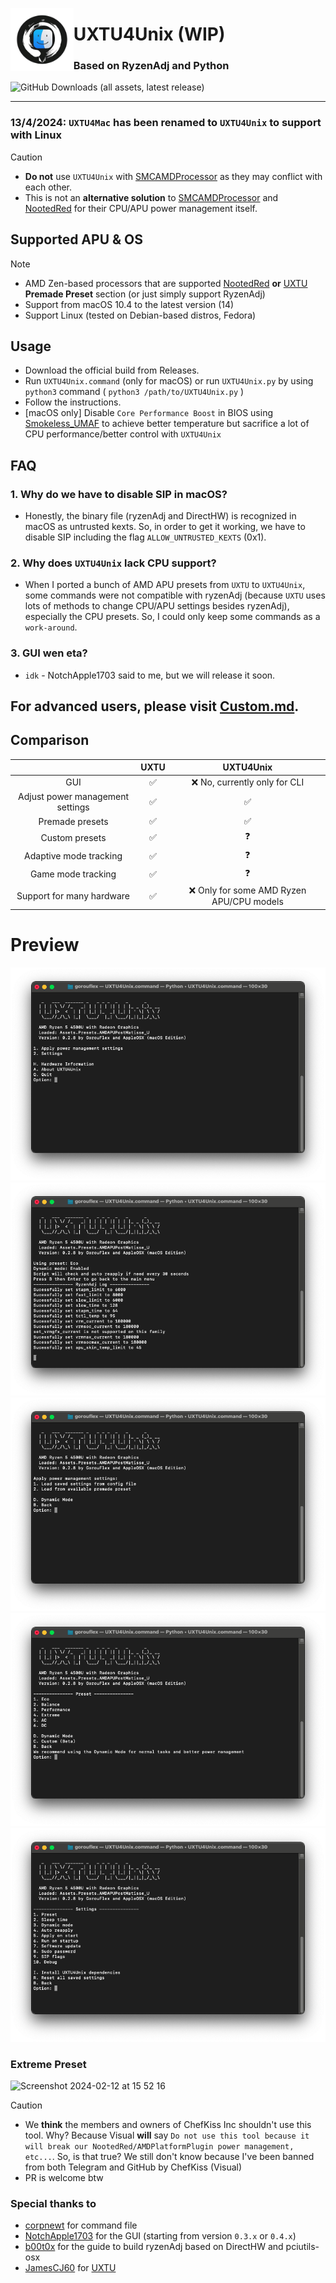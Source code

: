 <picture><img align="left" src="/Img/Logo.png" width="20%"/></picture>
<h1>UXTU4Unix (WIP)</h1>
<h3>Based on RyzenAdj and Python</h3>

![GitHub Downloads (all assets, latest release)](https://img.shields.io/github/downloads/AppleOSX/UXTU4Mac/total)

---

### 13/4/2024: `UXTU4Mac` has been renamed to `UXTU4Unix` to support with Linux 

> [!CAUTION]
> - **Do not** use `UXTU4Unix` with [SMCAMDProcessor](https://github.com/trulyspinach/SMCAMDProcessor) as they may conflict with each other.
> - This is not an **alternative solution** to [SMCAMDProcessor](https://github.com/trulyspinach/SMCAMDProcessor) and [NootedRed](https://github.com/ChefKissInc/NootedRed) for their CPU/APU power management itself.


## Supported APU & OS
> [!NOTE]
> - AMD Zen-based processors that are supported [NootedRed](https://github.com/ChefKissInc/NootedRed) **or** [UXTU](https://github.com/JamesCJ60/Universal-x86-Tuning-Utility) **Premade Preset** section (or just simply support RyzenAdj)
> - Support from macOS 10.4 to the latest version (14)
> - Support Linux (tested on Debian-based distros, Fedora)

## Usage
- Download the official build from Releases.
- Run `UXTU4Unix.command` (only for macOS) or run `UXTU4Unix.py` by using `python3` command ( `python3 /path/to/UXTU4Unix.py` )
- Follow the instructions.
- [macOS only] Disable `Core Performance Boost` in BIOS using [Smokeless_UMAF](https://github.com/DavidS95/Smokeless_UMAF) to achieve better temperature but sacrifice a lot of CPU performance/better control with `UXTU4Unix`

## FAQ
### 1. Why do we have to disable SIP in macOS?
- Honestly, the binary file (ryzenAdj and DirectHW) is recognized in macOS as untrusted kexts. So, in order to get it working, we have to disable SIP including the flag `ALLOW_UNTRUSTED_KEXTS` (0x1).
### 2. Why does `UXTU4Unix` lack CPU support?
- When I ported a bunch of AMD APU presets from `UXTU` to `UXTU4Unix`, some commands were not compatible with ryzenAdj (because `UXTU` uses lots of methods to change CPU/APU settings besides ryzenAdj), especially the CPU presets. So, I could only keep some commands as a `work-around`.
### 3. GUI wen eta?
- `idk` - NotchApple1703 said to me, but we will release it soon.

## For advanced users, please visit [Custom.md](Custom.md).
## Comparison 

|  | UXTU | UXTU4Unix |  
|    :---:     |    :---:   |    :---:   |
| GUI | ✅ | ❌ No, currently only for CLI |
| Adjust power management settings | ✅ | ✅ |
| Premade presets | ✅ | ✅ |
| Custom presets | ✅ | ❓ |
| Adaptive mode tracking | ✅ | ❓ |
| Game mode tracking | ✅ | ❓ |
| Support for many hardware | ✅ | ❌ Only for some AMD Ryzen APU/CPU models |

# Preview

<p align="left">
  <img src="/Img/main_menu.png">
  <img src="/Img/apply_preset.png">
  <img src="/Img/preset.png">
  <img src="/Img/preset_setting.png">
  <img src="/Img/settings.png">
</p>

### Extreme Preset
![Screenshot 2024-02-12 at 15 52 16](https://github.com/AppleOSX/UXTU4Mac/assets/98001973/19e1481a-07ae-4efb-9b50-fac0cf137e0a)

> [!CAUTION]
> - We **think** the members and owners of ChefKiss Inc shouldn't use this tool. Why? Because Visual **will** say `Do not use this tool because it will break our NootedRed/AMDPlatformPlugin power management, etc...`. So, is that true? We still don't know because I've been banned from both Telegram and GitHub by ChefKiss (Visual)
> - PR is welcome btw

### Special thanks to
- [corpnewt](https://github.com/corpnewt) for command file
- [NotchApple1703](https://github.com/NotchApple1703) for the GUI (starting from version `0.3.x` or `0.4.x`)
- [b00t0x](https://github.com/b00t0x) for the guide to build ryzenAdj based on DirectHW and pciutils-osx
- [JamesCJ60](https://github.com/JamesCJ60) for [UXTU](https://github.com/JamesCJ60/Universal-x86-Tuning-Utility)
